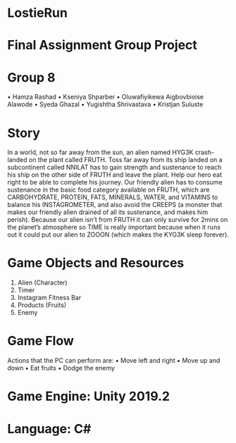 # LostieRun
# Final Assignment Group Project

# Group 8
• Hamza Rashad
• Kseniya Shparber
• Oluwafiyikewa Aigbovbioise Alawode
• Syeda Ghazal
• Yugishtha Shrivastava
• Kristjan Suluste

# Story 
In a world, not so far away from the sun, an alien named HYG3K crash-landed
on the plant called FRUTH. Toss far away from its ship landed on a
subcontinent called NNILAT has to gain strength and sustenance to reach his
ship on the other side of FRUTH and leave the plant. Help our hero eat right to
be able to complete his journey.
Our friendly alien has to consume sustenance in the basic food category
available on FRUTH, which are CARBOHYDRATE, PROTEIN, FATS, MINERALS,
WATER, and VITAMINS to balance his INSTAGROMETER, and also avoid the
CREEPS (a monster that makes our friendly alien drained of all its sustenance,
and makes him perish). Because our alien isn’t from FRUTH it can only survive
for 2mins on the planet’s atmosphere so TIME is really important because
when it runs out it could put our alien to ZOOON (which makes the KYG3K
sleep forever).

# Game Objects and Resources
1. Alien (Character)
2. Timer
3. Instagram Fitness Bar
4. Products (Fruits)
5. Enemy

# Game Flow
 Actions that the PC can perform are:
▪ Move left and right
▪ Move up and down
▪ Eat fruits
▪ Dodge the enemy

# Game Engine: Unity 2019.2
# Language: C#
